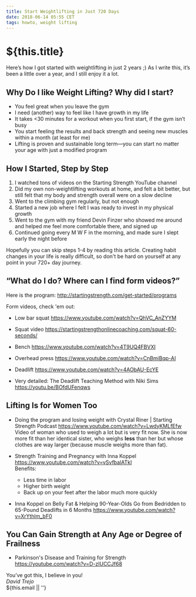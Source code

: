 ```yaml
---
title: Start Weightlifting in Just 720 Days
date: 2018-06-14 05:55 CET
tags: howto, weight lifting
---
```

# ${this.title}

Here’s how I got started with weightlifting in just 2 years ;) As I write this, it’s been a little over a year, and I still enjoy it a lot.

## Why Do I like Weight Lifting? Why did I start?
- You feel great when you leave the gym
- I need (another) way to feel like I have growth in my life
- It takes <30 minutes for a workout when you first start, if the gym isn’t busy
- You start feeling the results and back strength and seeing new muscles within a month (at least for me)
- Lifting is proven and sustainable long term—you can start no matter your age with just a modified program

## How I Started, Step by Step
1. I watched tons of videos on the Starting Strength YouTube channel
2. Did my own non-weightlifting workouts at home, and felt a bit better, but still felt that my body and strength overall were on a slow decline
3. Went to the climbing gym regularly, but not enough
4. Started a new job where I felt I was ready to invest in my physical growth
5. Went to the gym with my friend Devin Finzer who showed me around and helped me feel more comfortable there, and signed up
6. Continued going every M W F in the morning, and made sure I slept early the night before

Hopefully you can skip steps 1-4 by reading this article. Creating habit changes in your life is really difficult, so don't be hard on yourself at any point in your 720+ day journey.

## “What do I do? Where can I find form videos?”

Here is the program: http://startingstrength.com/get-started/programs

Form videos, check 'em out:

- Low bar squat https://www.youtube.com/watch?v=QhVC_AnZYYM
- Squat video https://startingstrengthonlinecoaching.com/squat-60-seconds/

- Bench https://www.youtube.com/watch?v=4T9UQ4FBVXI
- Overhead press https://www.youtube.com/watch?v=CnBmiBqp-AI
- Deadlift https://www.youtube.com/watch?v=4AObAU-EcYE

- Very detailed: The Deadlift Teaching Method with Niki Sims
https://youtu.be/BOfdUFenqws 

## Lifting Is for Women Too
- Doing the program and losing weight with Crystal Riner | Starting Strength Podcast
https://www.youtube.com/watch?v=LwdyKMLfEfw   
  Video of woman who used to weigh a lot but is very fit now. She is now more fit than her identical sister, who weighs **less** than her but whose clothes are way larger (because muscle weighs more than fat).

- Strength Training and Pregnancy with Inna Koppel https://www.youtube.com/watch?v=vSvfbalATkI   
  Benefits:
  - Less time in labor
  - Higher birth weight
  - Back up on your feet after the labor much more quickly

- Inna Koppel on Belly Fat & Helping 90-Year-Olds Go from Bedridden to 65-Pound Deadlifts in 6 Months
  https://www.youtube.com/watch?v=XrYthlm_bF0

## You Can Gain Strength at Any Age or Degree of Frailness
- Parkinson's Disease and Training for Strength https://youtube.com/watch?v=D-zIUCCJf68

You’ve got this, I believe in you!   
_David Trejo_  
${this.email || ''}

